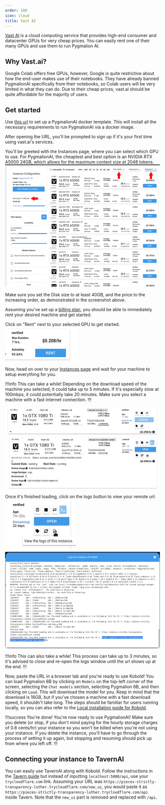```yaml
---
order: 100
icon: cloud
title: Vast AI
---
```


[Vast AI](https://vast.ai) is a cloud computing service that provides high-end consumer and datacenter GPUs for very cheap prices. You can easily rent one of their many GPUs and use them to run Pygmalion AI.

## Why Vast.ai?
Google Colab offers free GPUs, however, Google is quite restrictive about how the end-user makes use of their notebooks. They have already banned PygmalionAI specifically from their notebooks, so Colab users will be very limited in what they can do. Due to their cheap prices, vast.ai should be quite affordable for the majority of users. 

## Get started

Use [this url](https://cloud.vast.ai/?ref_id=59151&template_id=7fa3f8c321d7055490fe5d3bc5834528) to set up a PygmalionAI docker template. This will install all the necessary requirements to run PygmalionAI via a docker image.

After opening the URL, you'll be prompted to sign up if it's your first time using vast.ai's services. 

You'll be greeted with the Instances page, where you can select which GPU to use. For PygmalionAI, the cheaptest and best option is an NVIDIA RTX A5000 24GB, which allows for the maximum context size at 2048 tokens. 
![](/static/vast1.png)

Make sure you set the Disk size to at least 40GB, and the price to the increasing order, as demonstrated in the screenshot above. 

Assuming you've set up a [billing plan](https://cloud.vast.ai/billing/), you should be able to immediately rent your desired machine and get started.

Click on "Rent" next to your selected GPU to get started. 
![](/static/vast2.png)


Now, head on over to your [Instances page](https://cloud.vast.ai/instances/) and wait for your machine to setup everything for you.

!!!info This can take a while!
Depending on the download speed of the machine you selected, it could take up to 5 minutes. If it's especially slow at 100mbps, it could potentially take 20 minutes. Make sure you select a machine with a fast internet connection.
!!!

![](/static/vast3.png)
![](/static/vast4.png)

Once it's finished loading, click on the logs button to view your remote url:
![](/static/vast5.png)
![](/static/vast6.png)

!!!info This can also take a while!
This process can take up to 3 minutes, so it's advised to close and re-open the logs window until the url shows up at the end.
!!!

Now, paste the URL in a browser tab and you're ready to use Kobold! You can load Pygmalion 6B by clicking on `Models` on the top-left corner of the screen, selecting the `Chat models` section, selecting Pygmalion 6B, and then clicking on `Load`. This will download the model for you. Keep in mind that the download is 16GB, but if you've chosen a machine with a fast download speed, it shouldn't take long. The steps should be familiar for users running locally, so you can also refer to the [Local installation guide for Kobold](https://docs.alpindale.dev/local-installation-(gpu)/kobold/).

!!!success You're done!
You're now ready to use PygmalionAI! Make sure you delete (or stop, if you don't mind paying for the hourly storage charges of 0.8 cents/hr) your instance so you won't be billed when you're not using your instance. If you delete the instance, you'll have to go through the process of setting it up again, but stopping and resuming should pick up from where you left off. 
!!!

## Connecting your instance to TavernAI

You can easily use TavernAI along with Kobold. Follow the instructions in the [Tavern guide](https://docs.alpindale.dev/local-installation-(gpu)/sillytavern/) but instead of inputting `localhost:5000/api`, use your `trycloudflare.com` link. Assuming your URL was `https://pieces-strictly-transparency-luther.trycloudflare.com/new_ui`, you would paste it as `https://pieces-strictly-transparency-luther.trycloudflare.com/api` inside Tavern. Note that the `new_ui` part is removed and replaced with `/api`. 

